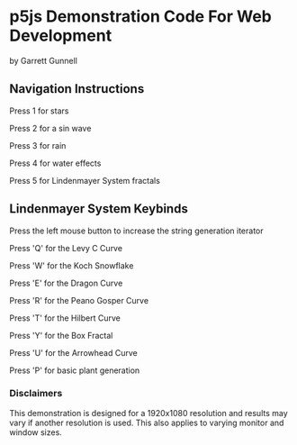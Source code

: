 # p5js Demonstration Code For Web Development

by Garrett Gunnell

## Navigation Instructions

Press 1 for stars

Press 2 for a sin wave

Press 3 for rain

Press 4 for water effects

Press 5 for Lindenmayer System fractals

## Lindenmayer System Keybinds

Press the left mouse button to increase the string generation iterator

Press 'Q' for the Levy C Curve

Press 'W' for the Koch Snowflake

Press 'E' for the Dragon Curve

Press 'R' for the Peano Gosper Curve

Press 'T' for the Hilbert Curve

Press 'Y' for the Box Fractal

Press 'U' for the Arrowhead Curve

Press 'P' for basic plant generation

### Disclaimers

This demonstration is designed for a 1920x1080 resolution and results may vary if another resolution is used. This also applies to varying monitor and window sizes.
